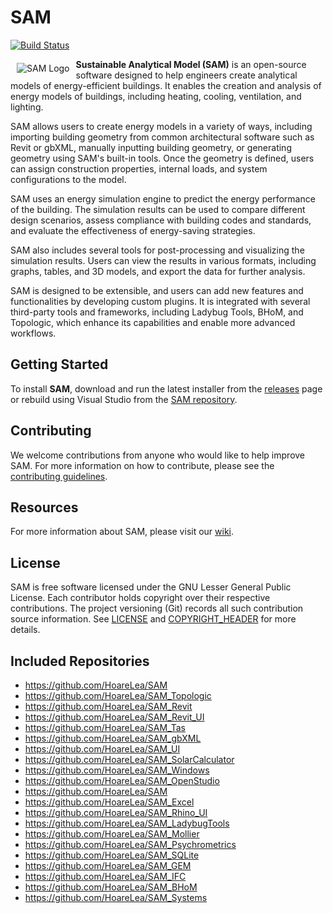 # SAM

[![Build Status](https://hldigitalinnovation.visualstudio.com/HLApps/_apis/build/status/SAM-Deploy-SAM?branchName=master)](https://hldigitalinnovation.visualstudio.com/HLApps/_build/latest?definitionId=18&branchName=master)

<p align="center">
  <img src="https://github.com/HoareLea/SAM/blob/master/Grasshopper/SAM.Core.Grasshopper/Resources/SAM_Small.png" alt="SAM Logo" align="left" hspace="10" vspace="6">
</p>

**Sustainable Analytical Model (SAM)** is an open-source software designed to help engineers create analytical models of energy-efficient buildings. It enables the creation and analysis of energy models of buildings, including heating, cooling, ventilation, and lighting.

SAM allows users to create energy models in a variety of ways, including importing building geometry from common architectural software such as Revit or gbXML, manually inputting building geometry, or generating geometry using SAM's built-in tools. Once the geometry is defined, users can assign construction properties, internal loads, and system configurations to the model.

SAM uses an energy simulation engine to predict the energy performance of the building. The simulation results can be used to compare different design scenarios, assess compliance with building codes and standards, and evaluate the effectiveness of energy-saving strategies.

SAM also includes several tools for post-processing and visualizing the simulation results. Users can view the results in various formats, including graphs, tables, and 3D models, and export the data for further analysis.

SAM is designed to be extensible, and users can add new features and functionalities by developing custom plugins. It is integrated with several third-party tools and frameworks, including Ladybug Tools, BHoM, and Topologic, which enhance its capabilities and enable more advanced workflows.

## Getting Started

To install **SAM**, download and run the latest installer from the [releases](https://github.com/HoareLea/SAM_Deploy/releases) page or rebuild using Visual Studio from the [SAM repository](https://github.com/HoareLea/SAM).

## Contributing

We welcome contributions from anyone who would like to help improve SAM. For more information on how to contribute, please see the [contributing guidelines](CONTRIBUTING.md).

## Resources

For more information about SAM, please visit our [wiki](https://github.com/HoareLea/SAM/wiki).

## License

SAM is free software licensed under the GNU Lesser General Public License. Each contributor holds copyright over their respective contributions. The project versioning (Git) records all such contribution source information. See [LICENSE](https://github.com/HoareLea/SAM_gbXML/blob/master/LICENSE) and [COPYRIGHT_HEADER](https://github.com/HoareLea/SAM/blob/master/COPYRIGHT_HEADER.txt) for more details.

## Included Repositories

* https://github.com/HoareLea/SAM
* https://github.com/HoareLea/SAM_Topologic
* https://github.com/HoareLea/SAM_Revit
* https://github.com/HoareLea/SAM_Revit_UI
* https://github.com/HoareLea/SAM_Tas
* https://github.com/HoareLea/SAM_gbXML
* https://github.com/HoareLea/SAM_UI
* https://github.com/HoareLea/SAM_SolarCalculator
* https://github.com/HoareLea/SAM_Windows
* https://github.com/HoareLea/SAM_OpenStudio
* https://github.com/HoareLea/SAM
* https://github.com/HoareLea/SAM_Excel
* https://github.com/HoareLea/SAM_Rhino_UI
* https://github.com/HoareLea/SAM_LadybugTools
* https://github.com/HoareLea/SAM_Mollier
* https://github.com/HoareLea/SAM_Psychrometrics
* https://github.com/HoareLea/SAM_SQLite
* https://github.com/HoareLea/SAM_GEM
* https://github.com/HoareLea/SAM_IFC
* https://github.com/HoareLea/SAM_BHoM
* https://github.com/HoareLea/SAM_Systems
